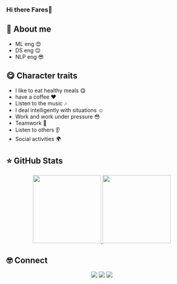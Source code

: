 ### Hi there Fares👋

<!--
**Faresabbas/Faresabbas** is a ✨ _special_ ✨ repository because its `README.md` (this file) appears on your GitHub profile.

Here are some ideas to get you started:

- 🔭 I’m currently working on ...
- 🌱 I’m currently learning ...
- 👯 I’m looking to collaborate on ...
- 🤔 I’m looking for help with ...
- 💬 Ask me about ...
- 📫 How to reach me: ...
- 😄 Pronouns: ...
- ⚡ Fun fact: ...
-->

## 👋 About me

- ML eng :heart_eyes:
- DS eng :relieved:
- NLP eng :sunglasses:

## :yum: Character traits
- I like to eat healthy meals :yum:
- have a coffee :heart:
- Listen to the music :notes:
- I deal intelligently with situations :relaxed:
- Work and work under pressure :flushed:
- Teamwork :two_men_holding_hands:
- Listen to others :ear:
- Social activities :earth_africa:



## ⭐️ GitHub Stats

<p align="center">
  <a href="https://github.com/Faresabbas">
    <img height="180em" src="https://github-readme-stats.vercel.app/api?username=Faresabbas&theme=buefy&count_private=true&show_icons=true&include_all_commits=true"/>
    <img height="180em" src="https://github-readme-stats-eight-theta.vercel.app/api/top-langs/?username=Faresabbas&theme=buefy&layout=compact&langs_count=6"/>
  </a>
</p>

## 🤓 Connect

<p align="center">
  <a href="https://www.linkedin.com/in/fares-abbas"><img src="https://img.shields.io/badge/-LinkedIn-blue?style=for-the-badge&logo=Linkedin&logoColor=white"/></a>
  <a href="https://twitter.com/fares_a_ghazi"><img src="https://img.shields.io/badge/-Twitter-blue?style=for-the-badge&logo=Twitter&logoColor=white"/></a>
  <a href="https://www.facebook.com/faresa.ghazi"><img src="https://img.shields.io/badge/-Facebook-blue?style=for-the-badge&logo=Facebook&logoColor=white"/></a>

